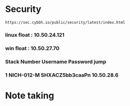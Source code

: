 # Security
    https://sec.cybbh.io/public/security/latest/index.html

  ### linux float : 10.50.24.121

  ### win float   : 10.50.27.70


### Stack Number    	Username	    Password	        jump
### 1	                NICH-012-M	    SHXACZ5bb3caaPn	    10.50.28.6


# Note taking
